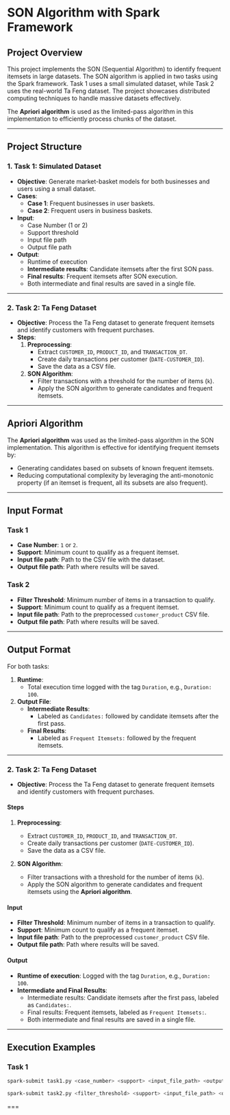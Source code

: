 # **SON Algorithm with Spark Framework**

## **Project Overview**
This project implements the SON (Sequential Algorithm) to identify frequent itemsets in large datasets. The SON algorithm is applied in two tasks using the Spark framework. Task 1 uses a small simulated dataset, while Task 2 uses the real-world Ta Feng dataset. The project showcases distributed computing techniques to handle massive datasets effectively. 

The **Apriori algorithm** is used as the limited-pass algorithm in this implementation to efficiently process chunks of the dataset.

---

## **Project Structure**

### 1. **Task 1: Simulated Dataset**
- **Objective**: Generate market-basket models for both businesses and users using a small dataset.
- **Cases**:
  - **Case 1**: Frequent businesses in user baskets.
  - **Case 2**: Frequent users in business baskets.
- **Input**:
  - Case Number (1 or 2)
  - Support threshold
  - Input file path
  - Output file path
- **Output**:
  - Runtime of execution
  - **Intermediate results**: Candidate itemsets after the first SON pass.
  - **Final results**: Frequent itemsets after SON execution.
  - Both intermediate and final results are saved in a single file.

---

### 2. **Task 2: Ta Feng Dataset**
- **Objective**: Process the Ta Feng dataset to generate frequent itemsets and identify customers with frequent purchases.
- **Steps**:
  1. **Preprocessing**:
     - Extract `CUSTOMER_ID`, `PRODUCT_ID`, and `TRANSACTION_DT`.
     - Create daily transactions per customer (`DATE-CUSTOMER_ID`).
     - Save the data as a CSV file.
  2. **SON Algorithm**:
     - Filter transactions with a threshold for the number of items (`k`).
     - Apply the SON algorithm to generate candidates and frequent itemsets.

---

## **Apriori Algorithm**
The **Apriori algorithm** was used as the limited-pass algorithm in the SON implementation. This algorithm is effective for identifying frequent itemsets by:
- Generating candidates based on subsets of known frequent itemsets.
- Reducing computational complexity by leveraging the anti-monotonic property (if an itemset is frequent, all its subsets are also frequent).

---

## **Input Format**

### Task 1
- **Case Number**: `1` or `2`.
- **Support**: Minimum count to qualify as a frequent itemset.
- **Input file path**: Path to the CSV file with the dataset.
- **Output file path**: Path where results will be saved.

### Task 2
- **Filter Threshold**: Minimum number of items in a transaction to qualify.
- **Support**: Minimum count to qualify as a frequent itemset.
- **Input file path**: Path to the preprocessed `customer_product` CSV file.
- **Output file path**: Path where results will be saved.

---

## **Output Format**

For both tasks:
1. **Runtime**:
   - Total execution time logged with the tag `Duration`, e.g., `Duration: 100`.
2. **Output File**:
   - **Intermediate Results**:
     - Labeled as `Candidates:` followed by candidate itemsets after the first pass.
   - **Final Results**:
     - Labeled as `Frequent Itemsets:` followed by the frequent itemsets.

---

### 2. **Task 2: Ta Feng Dataset**
- **Objective**: Process the Ta Feng dataset to generate frequent itemsets and identify customers with frequent purchases.

#### **Steps**
1. **Preprocessing**:
   - Extract `CUSTOMER_ID`, `PRODUCT_ID`, and `TRANSACTION_DT`.
   - Create daily transactions per customer (`DATE-CUSTOMER_ID`).
   - Save the data as a CSV file.
   
2. **SON Algorithm**:
   - Filter transactions with a threshold for the number of items (`k`).
   - Apply the SON algorithm to generate candidates and frequent itemsets using the **Apriori algorithm**.

#### **Input**
- **Filter Threshold**: Minimum number of items in a transaction to qualify.
- **Support**: Minimum count to qualify as a frequent itemset.
- **Input file path**: Path to the preprocessed `customer_product` CSV file.
- **Output file path**: Path where results will be saved.

#### **Output**
- **Runtime of execution**: Logged with the tag `Duration`, e.g., `Duration: 100`.
- **Intermediate and Final Results**:
  - Intermediate results: Candidate itemsets after the first pass, labeled as `Candidates:`.
  - Final results: Frequent itemsets, labeled as `Frequent Itemsets:`.
  - Both intermediate and final results are saved in a single file.

---

## **Execution Examples**

### Task 1
```bash
spark-submit task1.py <case_number> <support> <input_file_path> <output_file_path>

spark-submit task2.py <filter_threshold> <support> <input_file_path> <output_file_path>
```
===
